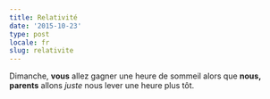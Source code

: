 ```yaml
---
title: Relativité
date: '2015-10-23'
type: post
locale: fr
slug: relativite
---
```


Dimanche, **vous** allez gagner une heure de sommeil alors que **nous, parents** allons _juste_ nous lever une heure plus tôt.
